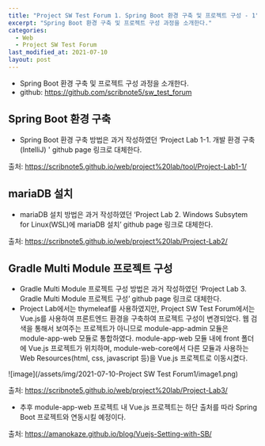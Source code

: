```yaml
---
title: "Project SW Test Forum 1. Spring Boot 환경 구축 및 프로젝트 구성 - 1"
excerpt: "Spring Boot 환경 구축 및 프로젝트 구성 과정을 소개한다."
categories:
  - Web
  - Project SW Test Forum
last_modified_at: 2021-07-10
layout: post
---
```

- Spring Boot 환경 구축 및 프로젝트 구성 과정을 소개한다.
- github: <https://github.com/scribnote5/sw_test_forum>



## Spring Boot 환경 구축
- Spring Boot 환경 구축 방법은 과거 작성하였던 ‘Project Lab 1-1. 개발 환경 구축(IntelliJ)
' github page 링크로 대체한다.

출처: <https://scribnote5.github.io/web/project%20lab/tool/Project-Lab1-1/>



## mariaDB 설치
- mariaDB 설치 방법은 과거 작성하였던 ‘Project Lab 2. Windows Subsytem for Linux(WSL)에 mariaDB 설치’ github page 링크로 대체한다.

출처: <https://scribnote5.github.io/web/project%20lab/Project-Lab2/>



## Gradle Multi Module 프로젝트 구성
- Gradle Multi Module 프로젝트 구성 방법은 과거 작성하였던 ‘Project Lab 3. Gradle Multi Module 프로젝트 구성’ github page 링크로 대체한다.
- Project Lab에서는 thymeleaf를 사용하였지만, Project SW Test Forum에서는 Vue.js를 사용하여 프론트엔드 환경을 구축하여 프로젝트 구성이 변경되었다. 웹 검색을 통해서 보여주는 프로젝트가 아니므로 module-app-admin 모듈은 module-app-web 모듈로 통합하였다. module-app-web 모듈 내에 front 폴더에 Vue.js 프로젝트가 위치하며, module-web-core에서 다른 모듈과 사용하는 Web Resources(html, css, javascript 등)을 Vue.js 프로젝트로 이동시켰다.

![image](/assets/img/2021-07-10-Project SW Test Forum1/image1.png)

출처: <https://scribnote5.github.io/web/project%20lab/Project-Lab3/>

- 추후 module-app-web 프로젝트 내 Vue.js 프로젝트는 하단 출처를 따라 Spring Boot 프로젝트와 연동시킬 예정이다.

출처: <https://amanokaze.github.io/blog/Vuejs-Setting-with-SB/>
